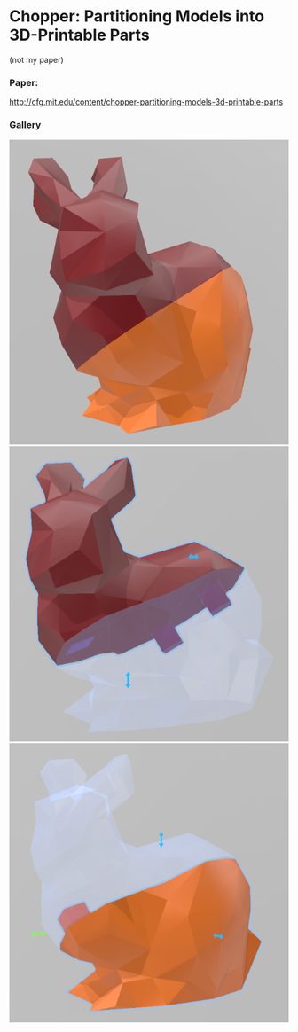 # Chopper: Partitioning Models into 3D-Printable Parts
(not my paper)

### Paper:
http://cfg.mit.edu/content/chopper-partitioning-models-3d-printable-parts

### Gallery

![](images/bunny10.png)
![](images/bunny8.png)
![](images/bunny9.png)

